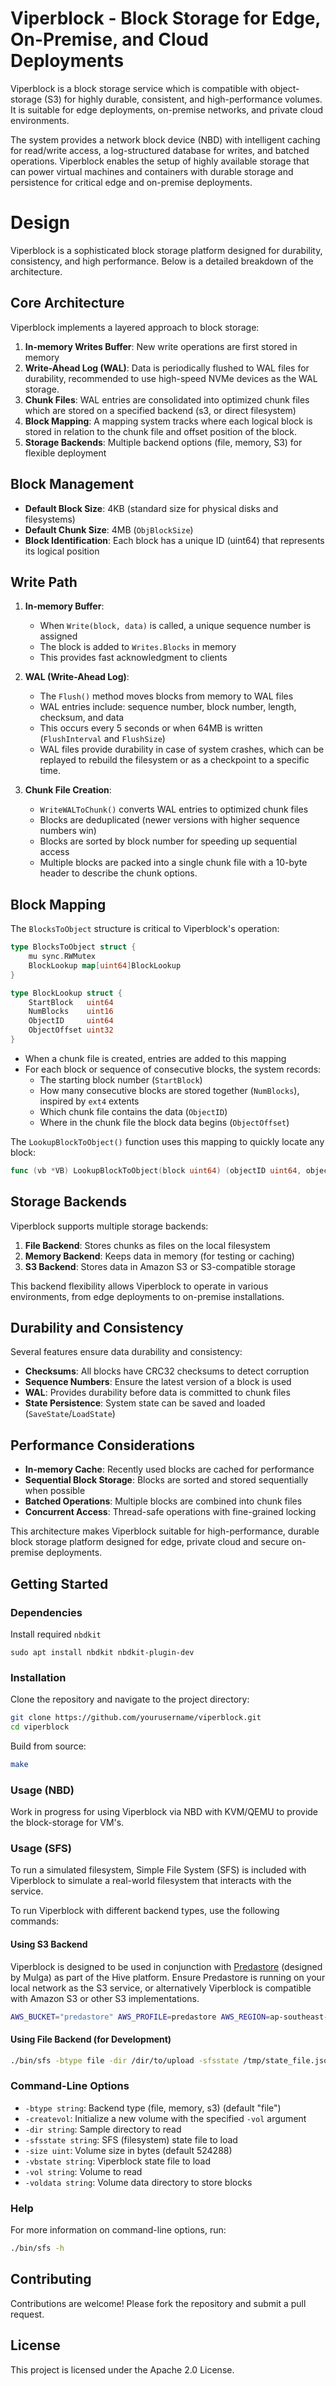 # Viperblock - Block Storage for Edge, On-Premise, and Cloud Deployments

Viperblock is a block storage service which is compatible with object-storage (S3) for highly durable, consistent, and high-performance volumes. It is suitable for edge deployments, on-premise networks, and private cloud environments.

The system provides a network block device (NBD) with intelligent caching for read/write access, a log-structured database for writes, and batched operations. Viperblock enables the setup of highly available storage that can power virtual machines and containers with durable storage and persistence for critical edge and on-premise deployments.

# Design

Viperblock is a sophisticated block storage platform designed for durability, consistency, and high performance. Below is a detailed breakdown of the architecture.

## Core Architecture

Viperblock implements a layered approach to block storage:

1. **In-memory Writes Buffer**: New write operations are first stored in memory
2. **Write-Ahead Log (WAL)**: Data is periodically flushed to WAL files for durability, recommended to use high-speed NVMe devices as the WAL storage.
3. **Chunk Files**: WAL entries are consolidated into optimized chunk files which are stored on a specified backend (s3, or direct filesystem)
4. **Block Mapping**: A mapping system tracks where each logical block is stored in relation to the chunk file and offset position of the block.
5. **Storage Backends**: Multiple backend options (file, memory, S3) for flexible deployment

## Block Management

- **Default Block Size**: 4KB (standard size for physical disks and filesystems)
- **Default Chunk Size**: 4MB (`ObjBlockSize`)
- **Block Identification**: Each block has a unique ID (uint64) that represents its logical position

## Write Path

1. **In-memory Buffer**:

   - When `Write(block, data)` is called, a unique sequence number is assigned
   - The block is added to `Writes.Blocks` in memory
   - This provides fast acknowledgment to clients

2. **WAL (Write-Ahead Log)**:

   - The `Flush()` method moves blocks from memory to WAL files
   - WAL entries include: sequence number, block number, length, checksum, and data
   - This occurs every 5 seconds or when 64MB is written (`FlushInterval` and `FlushSize`)
   - WAL files provide durability in case of system crashes, which can be replayed to rebuild the filesystem or as a checkpoint to a specific time.

3. **Chunk File Creation**:
   - `WriteWALToChunk()` converts WAL entries to optimized chunk files
   - Blocks are deduplicated (newer versions with higher sequence numbers win)
   - Blocks are sorted by block number for speeding up sequential access
   - Multiple blocks are packed into a single chunk file with a 10-byte header to describe the chunk options.

## Block Mapping

The `BlocksToObject` structure is critical to Viperblock's operation:

```go
type BlocksToObject struct {
    mu sync.RWMutex
    BlockLookup map[uint64]BlockLookup
}

type BlockLookup struct {
    StartBlock   uint64
    NumBlocks    uint16
    ObjectID     uint64
    ObjectOffset uint32
}
```

- When a chunk file is created, entries are added to this mapping
- For each block or sequence of consecutive blocks, the system records:
  - The starting block number (`StartBlock`)
  - How many consecutive blocks are stored together (`NumBlocks`), inspired by `ext4` extents
  - Which chunk file contains the data (`ObjectID`)
  - Where in the chunk file the block data begins (`ObjectOffset`)

The `LookupBlockToObject()` function uses this mapping to quickly locate any block:

```go
func (vb *VB) LookupBlockToObject(block uint64) (objectID uint64, objectOffset uint32, err error)
```

## Storage Backends

Viperblock supports multiple storage backends:

1. **File Backend**: Stores chunks as files on the local filesystem
2. **Memory Backend**: Keeps data in memory (for testing or caching)
3. **S3 Backend**: Stores data in Amazon S3 or S3-compatible storage

This backend flexibility allows Viperblock to operate in various environments, from edge deployments to on-premise installations.

## Durability and Consistency

Several features ensure data durability and consistency:

- **Checksums**: All blocks have CRC32 checksums to detect corruption
- **Sequence Numbers**: Ensure the latest version of a block is used
- **WAL**: Provides durability before data is committed to chunk files
- **State Persistence**: System state can be saved and loaded (`SaveState`/`LoadState`)

## Performance Considerations

- **In-memory Cache**: Recently used blocks are cached for performance
- **Sequential Block Storage**: Blocks are sorted and stored sequentially when possible
- **Batched Operations**: Multiple blocks are combined into chunk files
- **Concurrent Access**: Thread-safe operations with fine-grained locking

This architecture makes Viperblock suitable for high-performance, durable block storage platform designed for edge, private cloud and secure on-premise deployments.

## Getting Started

### Dependencies

Install required `nbdkit` 

```
sudo apt install nbdkit nbdkit-plugin-dev
```

### Installation

Clone the repository and navigate to the project directory:

```bash
git clone https://github.com/yourusername/viperblock.git
cd viperblock
```

Build from source:

```bash
make
```

### Usage (NBD)

Work in progress for using Viperblock via NBD with KVM/QEMU to provide the block-storage for VM's.

### Usage (SFS)

To run a simulated filesystem, Simple File System (SFS) is included with Viperblock to simulate a real-world filesystem that interacts with the service.

To run Viperblock with different backend types, use the following commands:

#### Using S3 Backend

Viperblock is designed to be used in conjunction with [Predastore](https://github.com/mulgadc/predastore/) (designed by Mulga) as part of the Hive platform. Ensure Predastore is running on your local network as the S3 service, or alternatively Viperblock is compatible with Amazon S3 or other S3 implementations.

```bash
AWS_BUCKET="predastore" AWS_PROFILE=predastore AWS_REGION=ap-southeast-2 AWS_HOST="https://localhost:8443/" AWS_ACCESS_KEY="EXAMPLEKEY" AWS_SECRET_KEY="EXAMPLEKEY" ./bin/sfs -btype s3 -dir /dir/to/upload -sfsstate /tmp/state_s3.json -vbstate /tmp/vb_s3.json -voldata tmp -vol test1_s3
```

#### Using File Backend (for Development)

```bash
./bin/sfs -btype file -dir /dir/to/upload -sfsstate /tmp/state_file.json -vbstate /tmp/vb_file.json -voldata tmp -vol test1_file
```

### Command-Line Options

- `-btype string`: Backend type (file, memory, s3) (default "file")
- `-createvol`: Initialize a new volume with the specified `-vol` argument
- `-dir string`: Sample directory to read
- `-sfsstate string`: SFS (filesystem) state file to load
- `-size uint`: Volume size in bytes (default 524288)
- `-vbstate string`: Viperblock state file to load
- `-vol string`: Volume to read
- `-voldata string`: Volume data directory to store blocks

### Help

For more information on command-line options, run:

```bash
./bin/sfs -h
```

## Contributing

Contributions are welcome! Please fork the repository and submit a pull request.

## License

This project is licensed under the Apache 2.0 License.
